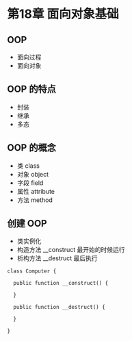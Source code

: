 # 第18章 面向对象基础

## OOP

+ 面向过程
+ 面向对象


## OOP 的特点

+ 封装
+ 继承
+ 多态

## OOP 的概念

+ 类 class
+ 对象 object
+ 字段 field
+ 属性 attribute
+ 方法 method

## 创建 OOP

+ 类实例化
+ 构造方法 __construct 最开始的时候运行
+ 析构方法 __destruct  最后执行
```
class Computer {

  public function __construct() {

  }

  public function __destruct() {

  }

}
```





